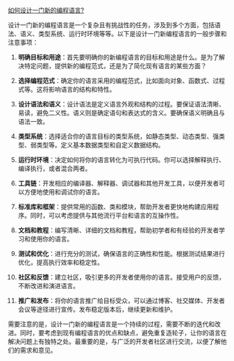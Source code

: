 [如何设计一门新的编程语言?](https://chat.openai.com/share/a494b1c0-c793-480f-af12-8fdc6c9f21af)

设计一门新的编程语言是一个复杂且有挑战性的任务，涉及到多个方面，包括语法、语义、类型系统、运行时环境等等。以下是设计一门新编程语言的一般步骤和注意事项：

1. **明确目标和用途**：首先要明确你的新编程语言的目标和用途是什么。是为了解决特定问题，提供新的编程范式，还是为了简化现有语言的某些方面？

2. **选择编程范式**：确定你的语言采用的编程范式，比如面向对象、函数式、过程式等。这将影响语言的结构和特性。

3. **设计语法和语义**：设计语法是定义语言外观和结构的过程。要保证语法清晰、易读，避免二义性。语义则是确定语句和表达式的含义。要确保语义明确且与语法一致。

4. **类型系统**：选择适合你的语言目标的类型系统，如静态类型、动态类型、强类型、弱类型等。定义基本数据类型和自定义数据结构。

5. **运行时环境**：决定如何将你的语言转化为可执行代码。你可以选择解释执行、编译执行，或者混合两者。

6. **工具链**：开发相应的编译器、解释器、调试器和其他开发工具，以便开发者可以方便地使用和调试你的语言。

7. **标准库和框架**：提供常用的函数、类和模块，帮助开发者更快地构建应用程序。同时，可以考虑提供与其他流行平台和语言的互操作性。

8. **文档和教程**：编写清晰、详细的文档和教程，帮助初学者和有经验的开发者学习和使用你的语言。

9. **测试和优化**：进行充分的测试，确保语言的正确性和性能。根据测试结果进行优化，提高执行效率和稳定性。

10. **社区和反馈**：建立社区，吸引更多的开发者使用你的语言。接受用户的反馈，不断改进和演进语言。

11. **推广和发布**：将你的语言推广给目标受众，可以通过博客、社交媒体、开发者会议等途径进行宣传。发布稳定版本后，继续更新和维护。

需要注意的是，设计一门新的编程语言是一个持续的过程，需要不断的迭代和改进。同时，要考虑到现有编程语言的优点和缺点，避免重复造轮子，让你的语言在解决问题上有独特之处。最重要的是，与广泛的开发者社区进行交流，以便了解他们的需求和意见。